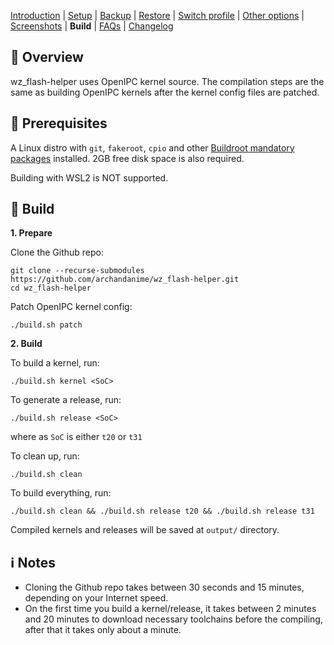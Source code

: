 [Introduction](README.md) | [Setup](README_setup.md) | [Backup](README_backup.md) | [Restore](README_restore.md) | [Switch profile](README_switch_profile.md) | [Other options](README_other_options.md) | [Screenshots](README_screenshots.md) | **Build** | [FAQs](README_FAQs.md) | [Changelog](Changelog.md)


## 📄 Overview

wz_flash-helper uses OpenIPC kernel source. The compilation steps are the same as building OpenIPC kernels after the kernel config files are patched.

## ‍🍳 Prerequisites

A Linux distro with `git`, `fakeroot`, `cpio` and other [Buildroot mandatory packages](https://buildroot.org/downloads/manual/manual.html#requirement-mandatory) installed. 2GB free disk space is also required.

Building with WSL2 is NOT supported.

## 🔨 Build

**1. Prepare**

Clone the Github repo:
```
git clone --recurse-submodules https://github.com/archandanime/wz_flash-helper.git
cd wz_flash-helper
```

Patch OpenIPC kernel config:
```
./build.sh patch
```

**2. Build**

To build a kernel, run:
```
./build.sh kernel <SoC>
```

To generate a release, run:
```
./build.sh release <SoC>
```

where as `SoC` is either `t20` or `t31`

To clean up, run:
```
./build.sh clean
```
To build everything, run:
```
./build.sh clean && ./build.sh release t20 && ./build.sh release t31
```

Compiled kernels and releases will be saved at `output/` directory.

## ℹ️ Notes

- Cloning the Github repo takes between 30 seconds and 15 minutes, depending on your Internet speed.
- On the first time you build a kernel/release, it takes between 2 minutes and 20 minutes to download necessary toolchains before the compiling, after that it takes only about a minute.

